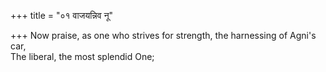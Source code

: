 +++
title = "०१ वाजयन्निव नू"

+++
Now praise, as one who strives for strength, the harnessing of Agni's car,  
     The liberal, the most splendid One;